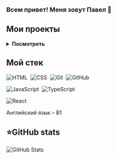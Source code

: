 ### Всем привет! Меня зовут Павел 👋

## Мои проекты 
<details>
<summary><b>Посмотреть</b></summary>
<table>
  <thead>
    <tr>
      <th>Название</th>
      <th>Использованные технологии</th>
      <th>Описание</th>
    </tr>
  </thead>
  <tbody>
     <tr>
      <td><a href='https://github.com/Venzelland/memory-game'>Игра "Найди пару" на JS</a></td>
      <td>JavaScript, CSS, HTML</td>
      <td><b>Pet project.</b> Карточная игра "Найди пару" на JS.</td>
    </tr>
  </tbody>
</table>
</details>

## Мой стек
![HTML](https://img.shields.io/badge/-HTML-05122A?style=flat&logo=HTML5)&nbsp;
![CSS](https://img.shields.io/badge/-CSS-05122A?style=flat&logo=CSS3&logoColor=1572B6)&nbsp;
![Git](https://img.shields.io/badge/-Git-05122A?style=flat&logo=git)&nbsp;
![GitHub](https://img.shields.io/badge/-GitHub-05122A?style=flat&logo=github)&nbsp;

![JavaScript](https://img.shields.io/badge/-JavaScript-05122A?style=flat&logo=javascript)&nbsp;
![TypeScript](https://img.shields.io/badge/-TypeScript-05122A?style=flat&logo=TypeScript)&nbsp;

![React](https://img.shields.io/badge/-React-05122A?style=flat&logo=react)&nbsp;
<!-- ![ReactQuery](https://img.shields.io/badge/-ReactQuery-05122A?style=flat&logo=reactquery)&nbsp; 
![Redux](https://img.shields.io/badge/-Redux-05122A?style=flat&logo=Redux)&nbsp;
![ReduxSaga](https://img.shields.io/badge/-ReduxSaga-05122A?style=flat&logo=Redux-saga)&nbsp;
![ReduxToolkit](https://img.shields.io/badge/-ReduxToolkit-05122A?style=flat)&nbsp;

![Jest](https://img.shields.io/badge/-Jest-05122A?style=flat&logo=Jest)&nbsp;
![React Testing Library](https://img.shields.io/badge/-ReactTestingLibrary-05122A?style=flat)&nbsp;
-->

Английский язык – B1

<summary><h2><b>⭐GitHub stats</b></h2></summary>

![GitHub Stats](https://github-readme-stats.vercel.app/api?username=Venzelland&theme=radical)
